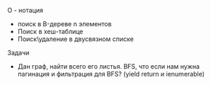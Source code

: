 O - нотация
* поиск в B-дереве n элементов
* Поиск в хеш-таблице
* Поиск\удаление в двусвязном списке

Задачи
* Дан граф, найти всего его листья. BFS, что если нам нужна пагинация и фильтрация для BFS? (yield return и ienumerable)
